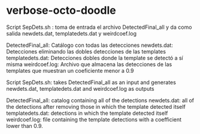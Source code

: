 # verbose-octo-doodle


Script SepDets.sh : toma de entrada el archivo DetectedFinal_all y da como salida newdets.dat, templatedets.dat y weirdcoef.log

DetectedFinal_all: Catálogo con todas las detecciones
newdets.dat: Detecciones eliminando las dobles detecciones de las templates
templatedets.dat: Detecciones dobles donde la template se detectó a sí misma
weirdcoef.log: Archivo que almacena las detecciones de las templates que muestran un coeficiente menor a 0.9

Script SepDets.sh: takes DetectedFinal_all as an input and generates newdets.dat, templatedets.dat and weirdcoef.log as outputs

DetectedFinal_all: catalog containing all of the detections 
newdets.dat: all of the detections after removing those in which the template detected itself
templatedets.dat: detections in which the template detected itself
weirdcoef.log: file containing the template detections with a coefficient lower than 0.9.
